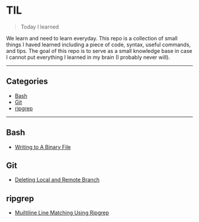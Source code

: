 # TIL

> Today I learned

We learn and need to learn everyday. This repo is a collection of small things I haved learned including a piece of code, syntax, useful commands, and tips. The goal of this repo is to serve as a small knowledge base in case I cannot put everything I learned in my brain (I probably never will). 

---

## Categories

* [Bash](#bash)
* [Git](#git)
* [ripgrep](#ripgrep)

---

## Bash

- [Writing to A Binary File](bash/writing_to_a_binary_file.md)

## Git

- [Deleting Local and Remote Branch](git/deleting_local_and_remote_branch.md)

## ripgrep

- [Muiltiline Line Matching Using Ripgrep](ripgrep/muiltiline_line_matching_using_ripgrep.md)
